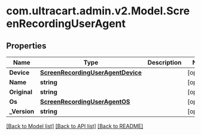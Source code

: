 
# com.ultracart.admin.v2.Model.ScreenRecordingUserAgent

## Properties

Name | Type | Description | Notes
------------ | ------------- | ------------- | -------------
**Device** | [**ScreenRecordingUserAgentDevice**](ScreenRecordingUserAgentDevice.md) |  | [optional] 
**Name** | **string** |  | [optional] 
**Original** | **string** |  | [optional] 
**Os** | [**ScreenRecordingUserAgentOS**](ScreenRecordingUserAgentOS.md) |  | [optional] 
**_Version** | **string** |  | [optional] 

[[Back to Model list]](../README.md#documentation-for-models)
[[Back to API list]](../README.md#documentation-for-api-endpoints)
[[Back to README]](../README.md)

